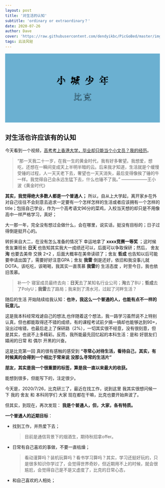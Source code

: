 ```yaml
---
layout: post
title: '对生活的认知'
subtitle: 'ordinary or extraordinary？'
date: 2020-07-26
author: Dave
cover: 'https://raw.githubusercontent.com/dendyikbc/PicGoBed/master/img/banner-for-blog.jpg'
tags: 云淡风轻 
---
```



![](https://raw.githubusercontent.com/dendyikbc/PicGoBed/master/img/light-city-boy-piccolo.jpg)

## 对生活也许应该有的认知


今天看到一个视频，[高考考上香港大学，毕业却只能当个小文员？我的经历](https://www.bilibili.com/video/BV1pp4y1i7oF)。

>“那一天我二十一岁，在我一生的黄金时代，我有好多奢望。我想爱，想吃，还想在一瞬间变成天上半明半暗的云。后来我才知道，生活就是个缓慢受锤的过程，人一天天老下去，奢望也一天天消失，最后变得像挨了锤的牛一样。我觉得自己会永远生猛下去，什么也锤不了我。” ——————王小波《黄金时代》


**其实，我觉得绝大多数人都是一个普通人；**
所以，自从上大学起，离开家乡在外对自己往往不会刻意去追求一定要有一个怎样怎样的生活或者应该拥有一个怎样的title；包括自己学业，作为一个高考语文96分的菜鸡，入校当天想的却只是不用像高中一样严格学习，真好；

大一那一年，完全没有想过会做什么，会在哪里，说实话，挺没有目标的；日子过得倒是挺开心的。

转折来自大二，在没有怎么准备的情况下 幸运地拿了 **xxxx竞赛一等奖** ；这时候 舍友兼班长 **日天** 也告知其实我大一成绩还可以，后面可以争取保研；然后， 舍友 **洵** 也要去美帝 交换 2+2 ，后面大概率在美帝读硕了；舍友 **哲成** 也告知以后可能要申请出国了，需要好好注意GPA；舍友 **我雷** 倒是还好，依旧和我没事儿就DOTA，该吃吃，该喝喝，我其实一直羡慕 **我雷**的 生活态度 ，时至今日，我也依旧羡慕。
>补一个 寝室成员最终去向：**日天**去了某知名行业公司；**洵**去了BU；**哲成**去了PolyU；**我雷**去了路局；我来到了清水河，过起了河畔生活？

随后的生活 开始陆续给我认知：**也许，我这么一个普通的人，也能有点不一样的玩意儿。**

这是我本科经常戏谑自己的想法,也伴随着这个想法，我一路学习虽然说不上特别认真，但也都能取得还不错的成绩，有的课程考试前夕搞一搞却也能够达到90+，没出过啥错，也最后走上了保研路（2%），一切其实很不经意，没有很刻意，但是其实，也说不上多精彩。反而，我所能最先回忆起的本科生活：是和 好朋友们 嬉闹的日常 和 偶尔 开黑的兴奋。

这是比克第一回 真的很有感触的感受到 **“寻常心对待生活，看待自己，其实，有时候真的会得到一个相比于常来说 没那么寻常的生活片”**


**朋友，其实是我一个很重要的标签，算是我一直以来最大的收获。**

能想到很多，但能写下的，注定很少。

今天是，2020/7/26，比克研三了，最近在找工作，说到这里 我其实很想问候一下 我的 舍友 和 本科同学们 大家 现在都在干嘛，比克也要开始奔波了。

但其实，到现在，再次发现： **我是个普通人，但，大家，各有特质。**


**一个普通人的近期目标**：

- 找到工作，并热爱下去；
    >目前是通信背景下的烟酒生，期待秋招拿offer。
- 日常有自己喜欢的事做，不要一直枯燥；
    >看动漫算吗？装机玩算吗？看书学习算吗？其实，学习还挺好玩的，只是很多知识你学过了，会觉得世界奇妙，但近期用不上的时候，就会很尴尬，会觉得自己是不是又虚度了，比克的日常心态，
- 和自己喜欢的人相处；







